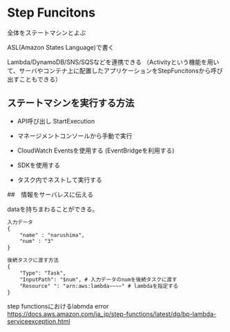 # Step Funcitons

全体をステートマシンとよぶ

ASL(Amazon States Language)で書く

Lambda/DynamoDB/SNS/SQSなどを連携できる
（Activityという機能を用いて、サーバやコンテナ上に配置したアプリケーションをStepFuncitonsから呼び出すこともできる）

## ステートマシンを実行する方法

* API呼び出し
    StartExecution

* マネージメントコンソールから手動で実行

* CloudWatch Eventsを使用する
    (EventBridgeを利用する)

* SDKを使用する

* タスク内でネストして実行する

##　情報をサーバレスに伝える

dataを持ちまわることができる。

```txt
入力データ
{
    "name" : "narushima",
    "num" : "3"
}

後続タスクに渡す方法
{
    "Type": "Task",
    "InputPath": "$num", # 入力データのnumを後続タスクに渡す
    "Resource" ": "arn:aws:lambda~~~~" # lambdaを指定する
}
```

step functionsにおけるlabmda error
<https://docs.aws.amazon.com/ja_jp/step-functions/latest/dg/bp-lambda-serviceexception.html>
